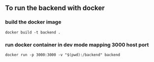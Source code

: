 ## To run the backend with docker


  
### build the docker image

    docker build -t backend .

### run docker container in dev mode mapping 3000 host port

    docker run -p 3000:3000 -v "$(pwd):/backend" backend